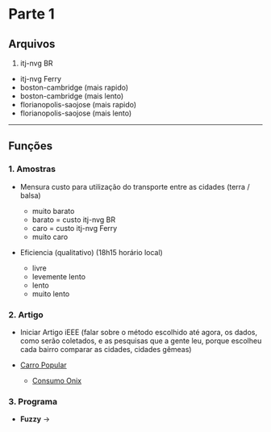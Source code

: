 # Parte 1


## Arquivos

1. itj-nvg BR
* itj-nvg Ferry
* boston-cambridge (mais rapido)
* boston-cambridge (mais lento)
* florianopolis-saojose (mais rapido)
* florianopolis-saojose (mais lento)

---

## Funções

### 1. Amostras
* Mensura custo para utilização do transporte entre as cidades (terra / balsa)
  * muito barato
  * barato = custo itj-nvg BR
  * caro = custo itj-nvg Ferry
  * muito caro

* Eficiencia (qualitativo) (18h15 horário local)
  * livre
  * levemente lento
  * lento
  * muito lento

### 2. Artigo
* Iniciar Artigo iEEE (falar sobre o método escolhido até agora, os dados, como serão coletados, e as pesquisas que a gente leu,
porque escolheu cada bairro comparar as cidades, cidades gêmeas)

* [Carro Popular](http://quatrorodas.abril.com.br/top-50-2016/)
  * [Consumo Onix](http://revistaautoesporte.globo.com/Noticias/noticia/2016/08/inmetro-divulga-consumo-de-onix-e-prisma-reestilizados.html)

### 3. Programa
* __Fuzzy__ ->
